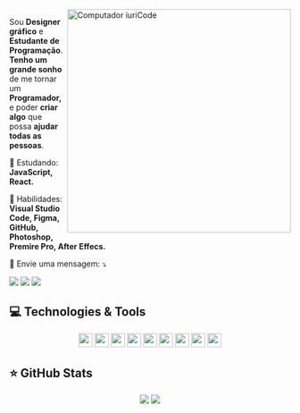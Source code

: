 <img src="https://raw.githubusercontent.com/MicaelliMedeiros/micaellimedeiros/master/image/computer-illustration.png" min-width="400px" max-width="400px" width="400px" align="right" alt="Computador iuriCode">

<p align="left">
  Sou <strong>Designer gráfico</strong> e <strong>Estudante de Programação</strong>.<br>
<strong>Tenho um grande sonho</strong> de me tornar um <strong>Programador,</strong><br>
e poder <strong>criar algo</strong> que possa <strong>ajudar todas as pessoas</strong>.
</p>

<p align="left">
  🚀  Estudando: <strong>JavaScript, React.</strong>
</p>

<p align="left">
  💼 Habilidades: <strong>Visual Studio Code, Figma, GitHub, Photoshop, Premire Pro, After Effecs.</strong>
</p>

<p align="left">
  💌 Envie uma mensagem: ⤵️
</p>

<p align="left">
  <a href="https://www.instagram.com/keidsondesigner/" alt="Instagram">
  <img src="https://img.shields.io/badge/-Instagram-DF0174?style=for-the-badge&logo=instagram&logoColor=white&link=https://www.instagram.com/keidsondesigner/"/></a>
  
  <a href="https://www.linkedin.com/in/keidsonroby/" alt="Linkedin">
  <img src="https://img.shields.io/badge/-Linkedin-0e76a8?style=for-the-badge&logo=Linkedin&logoColor=white&link=https://www.linkedin.com/in/keidsonroby/" /></a>

  <a href="https://www.facebook.com/keidsonroby/" alt="Facebook">
  <img src="https://img.shields.io/badge/-Facebook-3b5998?style=for-the-badge&logo=facebook&logoColor=white&link=https://www.facebook.com/keidsonroby/"/></a>
</p>  

## 💻 Technologies & Tools

<p align="center">

<img src="https://img.shields.io/badge/javascript-%23F7DF1E.svg?&style=for-the-badge&logo=javascript&logoColor=black" height="25"/>
<img src="https://img.shields.io/badge/typescript%20-%23007ACC.svg?&style=for-the-badge&logo=typescript&logoColor=white" height="25"/>
<img src="https://img.shields.io/badge/express.js%20-%23404d59.svg?&style=for-the-badge" height="25"/>
<img src="https://img.shields.io/badge/react%20-%2320232a.svg?&style=for-the-badge&logo=react&logoColor=%2361DAFB" height="25"/>
<img src="https://img.shields.io/badge/bootstrap%20-%23563D7C.svg?&style=for-the-badge&logo=bootstrap&logoColor=white" height="25"/>
<img src="https://img.shields.io/badge/postgres-%23316192.svg?&style=for-the-badge&logo=postgresql&logoColor=white" height="25"/>
<img src="https://img.shields.io/badge/-npm-CB3837?style=flat-square&logo=npm" height="25"/>
<img src="https://img.shields.io/badge/-GitHub-181717?style=flat-square&logo=github" height="25"/>
<img src="https://img.shields.io/badge/MongoDB-%234ea94b.svg?&style=for-the-badge&logo=mongodb&logoColor=white" height="25"/>

</p>

## ⭐ GitHub Stats

<p align = "center">
  <img src = "https://github-readme-stats.vercel.app/api?username=keidsondesigner&show_icons=true&theme=tokyonight&line_height=27">
  <img src = "https://github-readme-stats.vercel.app/api/top-langs/?username=keidsondesigner&hide=css,java,html&theme=tokyonight">
</p>
